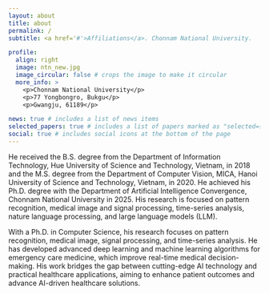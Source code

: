 ```yaml
---
layout: about
title: about
permalink: /
subtitle: <a href='#'>Affiliations</a>. Chonnam National University. 

profile:
  align: right
  image: ntn_new.jpg
  image_circular: false # crops the image to make it circular
  more_info: >
    <p>Chonnam National University</p>
    <p>77 Yongbongro, Bukgu</p>
    <p>Gwangju, 61189</p>

news: true # includes a list of news items
selected_papers: true # includes a list of papers marked as "selected={true}"
social: true # includes social icons at the bottom of the page
---
```


He received the B.S. degree from the Department of Information Technology, Hue University of Science and Technology, Vietnam, in 2018 and the M.S. degree from the Department of Computer Vision, MICA, Hanoi University of Science and Technology, Vietnam, in 2020. He achieved his Ph.D. degree with the Department of Artificial Intelligence Convergence, Chonnam National University in 2025. His research is focused on pattern recognition, medical image and signal processing, time-series analysis, nature language processing, and large language models (LLM).

With a Ph.D. in Computer Science, his research focuses on pattern recognition, medical image, signal processing, and time-series analysis. He has developed advanced deep learning and machine learning algorithms for emergency care medicine, which improve real-time medical decision-making. His work bridges the gap between cutting-edge AI technology and practical healthcare applications, aiming to enhance patient outcomes and advance AI-driven healthcare solutions.


